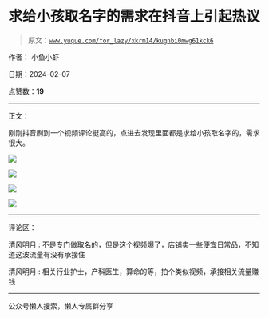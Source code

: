 # 求给小孩取名字的需求在抖音上引起热议

> 原文：[`www.yuque.com/for_lazy/xkrm14/kugnbi0mwg61kck6`](https://www.yuque.com/for_lazy/xkrm14/kugnbi0mwg61kck6)

作者： 小鱼小虾

日期：2024-02-07

点赞数：**19**

* * *

正文：

刚刚抖音刷到一个视频评论挺高的，点进去发现里面都是求给小孩取名字的，需求很大。

![](img/3b9b8010b51aaf97dbec3c925c664e77.png)

![](img/b4f02833bfed2a2b31fd2cc08b853986.png)

![](img/89ab76c82df1480b996c9fa22792bfff.png)

![](img/cbfec5a332b7c1575cdff7230e9ac3b5.png)

* * *

评论区：

清风明月 : 不是专门做取名的，但是这个视频爆了，店铺卖一些便宜日常品，不知道这波流量有没有承接住

清风明月 : 相关行业护士，产科医生，算命的等，拍个类似视频，承接相关流量赚钱

* * *

公众号懒人搜索，懒人专属群分享